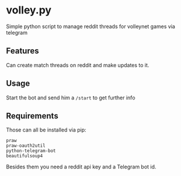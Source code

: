 # volley.py
Simple python script to manage reddit threads for volleynet games via telegram

## Features
Can create match threads on reddit and make updates to it.


## Usage
Start the bot and send him a `/start` to get further info


## Requirements
Those can all be installed via pip:
```
praw
praw-oauth2util
python-telegram-bot
beautifulsoup4
```
Besides them you need a reddit api key and a Telegram bot id.
